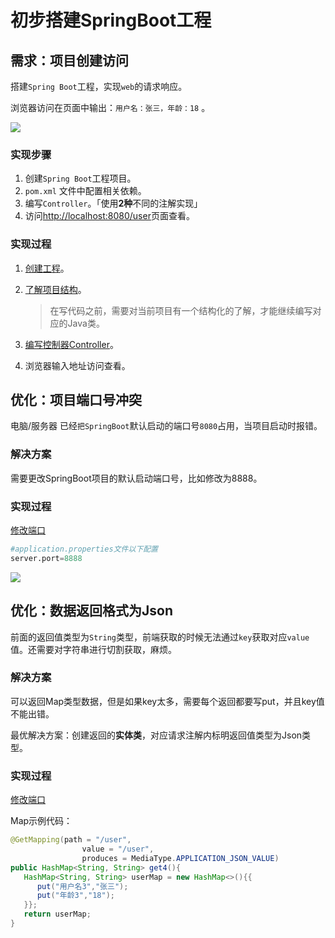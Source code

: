 # 初步搭建SpringBoot工程

## 需求：项目创建访问

搭建`Spring Boot`工程，实现`web`的请求响应。

浏览器访问在页面中输出：`用户名：张三，年龄：18` 。

![](https://cdn.jsdelivr.net/gh/TesterDevSoul/blog_pic/springboot/20230321190805.png)

### 实现步骤

1. 创建`Spring Boot`工程项目。
2. `pom.xml` 文件中配置相关依赖。
3. 编写`Controller`。「使用**2种**不同的注解实现」
4. 访问[http://localhost:8080/user](http://localhost:8080/user)页面查看。


### 实现过程

1. [创建工程](项目创建.md)。

2. [了解项目结构](项目结构.md)。
   >在写代码之前，需要对当前项目有一个结构化的了解，才能继续编写对应的Java类。

3. [编写控制器Controller](Controller控制器.md)。

4. 浏览器输入地址访问查看。

## 优化：项目端口号冲突

电脑/服务器 已经`把SpringBoot`默认启动的端口号`8080`占用，当项目启动时报错。

### 解决方案

需要更改SpringBoot项目的默认启动端口号，比如修改为8888。

### 实现过程

[修改端口](全局配置文件.md)

```python
#application.properties文件以下配置
server.port=8888
```

![](https://cdn.jsdelivr.net/gh/TesterDevSoul/blog_pic/springboot/20230322120039.png)

## 优化：数据返回格式为Json

前面的返回值类型为`String`类型，前端获取的时候无法通过`key`获取对应`value`值。还需要对字符串进行切割获取，麻烦。

### 解决方案

可以返回Map类型数据，但是如果key太多，需要每个返回都要写put，并且key值不能出错。

最优解决方案：创建返回的**实体类**，对应请求注解内标明返回值类型为Json类型。


### 实现过程

[修改端口](全局配置文件.md)


Map示例代码：
```java
@GetMapping(path = "/user",
                value = "/user",
                produces = MediaType.APPLICATION_JSON_VALUE)
public HashMap<String, String> get4(){
   HashMap<String, String> userMap = new HashMap<>(){{
      put("用户名3","张三");
      put("年龄3","18");
   }};
   return userMap;
}
```

